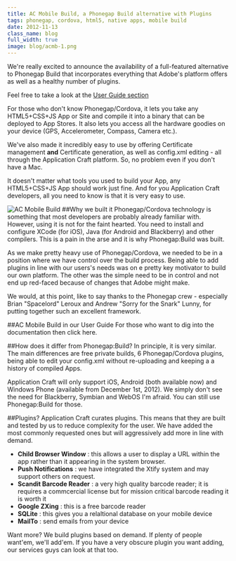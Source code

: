 ```yaml
---
title: AC Mobile Build, a Phonegap Build alternative with Plugins
tags: phonegap, cordova, html5, native apps, mobile build
date: 2012-11-13
class_name: blog
full_width: true
image: blog/acmb-1.png
---
```


We're really excited to announce the availability of a full-featured alternative to Phonegap Build that incorporates everything that Adobe's platform offers as well as a healthy number of plugins.

Feel free to take a look at the [User Guide section](/developers/documentation/ac-mobile-build-phonegap/ac-mobile-build/external-html5cssjs-apps)

For those who don't know Phonegap/Cordova, it lets you take any HTML5+CSS+JS App or Site and compile it into a binary that can be deployed to App Stores. It also lets you access all the hardware goodies on your device (GPS, Accelerometer, Compass, Camera etc.).

We've also made it incredibly easy to use by offering Certificate management **and** Certificate generation, as well as config.xml editing - all through the Application Craft platform. So, no problem even if you don't have a Mac.

It doesn't matter what tools you used to build your App, any HTML5+CSS+JS App should work just fine. And for you Application Craft developers, all you need to know is that it is very easy to use.

![AC Mobile Build](/img/blog/acmb-2.png "Application Craft Mobile Build") 
##Why we built it
Phonegap/Cordova technology is something that most developers are probably already familiar with. However, using it is not for the faint hearted. You need to install and configure XCode (for iOS), Java (for Android and Blackberry) and other compilers. This is a pain in the arse and it is why Phonegap:Build was built. 

As we make pretty heavy use of Phonegap/Cordova, we needed to be in a position where we have control over the build process. Being able to add plugins in line with our users's needs was on e pretty key motivator to build our own platform. The other was the simple need to be in control and not end up red-faced because of changes that Adobe might make. 

We would, at this point, like to say thanks to the Phonegap crew - especially Brian "Spacelord" Leroux and Andrew "Sorry for the Snark" Lunny, for putting together such an excellent framework.

##AC Mobile Build in our User Guide
For those who want to dig into the documentation then click here.

##How does it differ from Phonegap:Build?
In principle, it is very similar. The main differences are free private builds, 6 Phonegap/Cordova plugins, being able to edit your config.xml without re-uploading and keeping a a history of compiled Apps.

Application Craft will only support iOS, Android (both available now) and Windows Phone (available from December 1st, 2012). We simply don't see the need for Blackberry, Symbian and WebOS I'm afraid. You can still use Phonegap:Build for those.

##Plugins?
Application Craft curates plugins. This means that they are built and tested by us to reduce complexity for the user. We have added the most commonly requested ones but will aggressively add more in line with demand.

  - **Child Browser Window** : this allows a user to display a URL within the app rather than it appearing in the system browser.
  - **Push Notifications** : we have integrated the Xtify system and may support others on request.
  - **Scandit Barcode Reader** : a very high quality barcode reader; it is requires a commcercial license but for mission critical barcode reading it is worth it
  - **Google ZXing** : this is a free barcode reader
  - **SQLite** : this gives you a relaltional database on your mobile device
  - **MailTo** : send emails from your device

Want more? We build plugins based on demand. If plenty of people want'em, we'll add'em. If you have a very obscure plugin you want adding, our services guys can look at that too.




